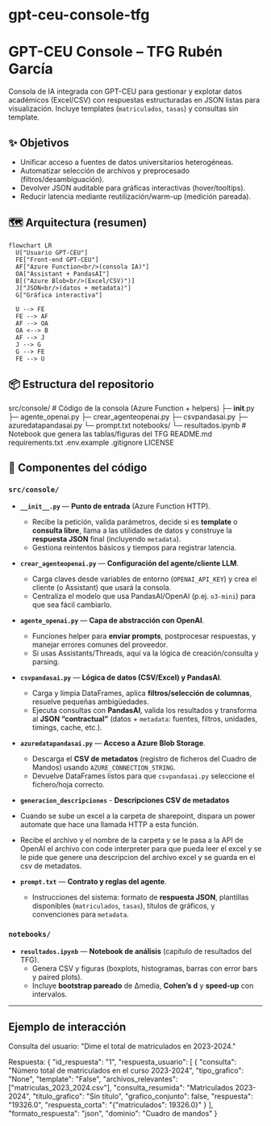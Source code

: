 # gpt-ceu-console-tfg
# GPT-CEU Console – TFG Rubén García

Consola de IA integrada con GPT-CEU para gestionar y explotar datos académicos (Excel/CSV) con
respuestas estructuradas en JSON listas para visualización. Incluye templates (`matriculados`, `tasas`)
y consultas sin template.

## ✨ Objetivos
- Unificar acceso a fuentes de datos universitarios heterogéneas.
- Automatizar selección de archivos y preprocesado (filtros/desambiguación).
- Devolver JSON auditable para gráficas interactivas (hover/tooltips).
- Reducir latencia mediante reutilización/warm-up (medición pareada).

## 🗺️ Arquitectura (resumen)
```mermaid
flowchart LR
  U["Usuario GPT-CEU"]
  FE["Front-end GPT-CEU"]
  AF["Azure Function<br/>(consola IA)"]
  OA["Assistant + PandasAI"]
  B[("Azure Blob<br/>(Excel/CSV)")]
  J["JSON<br/>(datos + metadata)"]
  G["Gráfica interactiva"]

  U --> FE
  FE --> AF
  AF --> OA
  OA <--> B
  AF --> J
  J --> G
  G --> FE
  FE --> U
```

## 📦 Estructura del repositorio
src/console/            # Código de la consola (Azure Function + helpers)
  ├─ __init__.py
  ├─ agente_openai.py
  ├─ crear_agenteopenai.py
  ├─ csvpandasai.py
  ├─ azuredatapandasai.py
  └─ prompt.txt
notebooks/
  └─ resultados.ipynb   # Notebook que genera las tablas/figuras del TFG
README.md
requirements.txt
.env.example
.gitignore
LICENSE

## 📁 Componentes del código

### `src/console/`
- **`__init__.py`** — **Punto de entrada** (Azure Function HTTP).
  - Recibe la petición, valida parámetros, decide si es **template** o **consulta libre**, llama a las utilidades de datos y construye la **respuesta JSON** final (incluyendo `metadata`).
  - Gestiona reintentos básicos y tiempos para registrar latencia.

- **`crear_agenteopenai.py`** — **Configuración del agente/cliente LLM**.
  - Carga claves desde variables de entorno (`OPENAI_API_KEY`) y crea el cliente (o Assistant) que usará la consola.
  - Centraliza el modelo que usa PandasAI/OpenAI (p.ej. `o3-mini`) para que sea fácil cambiarlo.

- **`agente_openai.py`** — **Capa de abstracción con OpenAI**.
  - Funciones helper para **enviar prompts**, postprocesar respuestas, y manejar errores comunes del proveedor.
  - Si usas Assistants/Threads, aquí va la lógica de creación/consulta y parsing.

- **`csvpandasai.py`** — **Lógica de datos (CSV/Excel) y PandasAI**.
  - Carga y limpia DataFrames, aplica **filtros/selección de columnas**, resuelve pequeñas ambigüedades.
  - Ejecuta consultas con **PandasAI**, valida los resultados y transforma al **JSON “contractual”** (datos + `metadata`: fuentes, filtros, unidades, timings, cache, etc.).

- **`azuredatapandasai.py`** — **Acceso a Azure Blob Storage**.
  - Descarga el **CSV de metadatos** (registro de ficheros del Cuadro de Mandos) usando `AZURE_CONNECTION_STRING`.
  - Devuelve DataFrames listos para que `csvpandasai.py` seleccione el fichero/hoja correcto.

- **`generacion_descripciones`** - **Descripciones CSV de metadatos**
-  Cuando se sube un excel a la carpeta de sharepoint, dispara un power automate que hace una llamada HTTP a esta función.
-   Recibe el archivo y el nombre de la carpeta y se le pasa a la API de OpenAI el archivo con code interpreter para que pueda leer el excel y se le pide que genere una descripcion del archivo excel y se guarda en el csv de metadatos. 
  
- **`prompt.txt`** — **Contrato y reglas del agente**.
  - Instrucciones del sistema: formato de **respuesta JSON**, plantillas disponibles (`matriculados`, `tasas`), títulos de gráficos, y convenciones para `metadata`.

### `notebooks/`
- **`resultados.ipynb`** — **Notebook de análisis** (capítulo de resultados del TFG).
  - Genera CSV y figuras (boxplots, histogramas, barras con error bars y paired plots).
  - Incluye **bootstrap pareado** de Δmedia, **Cohen’s d** y **speed-up** con intervalos.

---

## Ejemplo de interacción
Consulta del usuario: "Dime el total de matriculados en 2023-2024."

Respuesta:
{
  "id_respuesta": "1",
  "respuesta_usuario": [
    {
      "consulta": "Número total de matriculados en el curso 2023-2024",
      "tipo_grafico": "None",
      "template": "False",
      "archivos_relevantes": ["matriculas_2023_2024.csv"],
      "consulta_resumida": "Matriculados 2023-2024",
      "titulo_grafico": "Sin título",
      "grafico_conjunto": false,
      "respuesta": "19326.0",
      "respuesta_corta": "{\"matriculados\": 19326.0}"
    }
  ],
  "formato_respuesta": "json",
  "dominio": "Cuadro de mandos"
}


